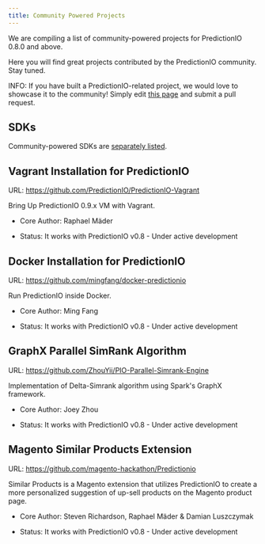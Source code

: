 ```yaml
---
title: Community Powered Projects
---
```


We are compiling a list of community-powered projects for PredictionIO 0.8.0 and above.

Here you will find great projects contributed by the PredictionIO community.
Stay tuned.

INFO: If you have built a PredictionIO-related project, we would love to showcase it
to the community! Simply edit [this page](https://github.com/PredictionIO/PredictionIO/blob/livedoc/docs/manual/source/community/projects.html.md) and submit a pull request.

## SDKs

Community-powered SDKs are [separately listed](/sdk/).

## Vagrant Installation for PredictionIO

URL: https://github.com/PredictionIO/PredictionIO-Vagrant

Bring Up PredictionIO 0.9.x VM with Vagrant.

- Core Author: Raphael Mäder

- Status: It works with PredictionIO v0.8 - Under active development


## Docker Installation for PredictionIO

URL: https://github.com/mingfang/docker-predictionio

Run PredictionIO inside Docker.

- Core Author: Ming Fang

- Status: It works with PredictionIO v0.8 - Under active development


## GraphX Parallel SimRank Algorithm

URL: https://github.com/ZhouYii/PIO-Parallel-Simrank-Engine

Implementation of Delta-Simrank algorithm using Spark's GraphX framework.

- Core Author: Joey Zhou

- Status: It works with PredictionIO v0.8 - Under active development


## Magento Similar Products Extension

URL: https://github.com/magento-hackathon/Predictionio

Similar Products is a Magento extension that utilizes PredictionIO to create a more personalized suggestion of up-sell products on the Magento product page.

- Core Author: Steven Richardson, Raphael Mäder & Damian Luszczymak

- Status: It works with PredictionIO v0.8 - Under active development

